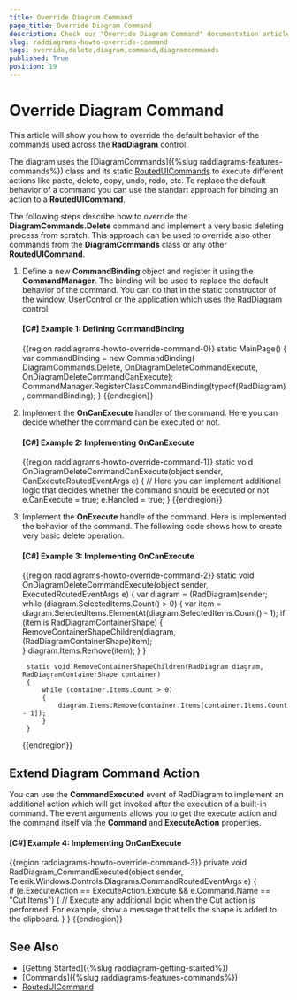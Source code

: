 ```yaml
---
title: Override Diagram Command
page_title: Override Diagram Command
description: Check our "Override Diagram Command" documentation article for the RadDiagram WPF control.
slug: raddiagrams-howto-override-command
tags: override,delete,diagram,command,diagramcommands
published: True
position: 19
---
```


# Override Diagram Command

This article will show you how to override the default behavior of the commands used across the __RadDiagram__ control. 

The diagram uses the [DiagramCommands]({%slug raddiagrams-features-commands%}) class and its static [RoutedUICommands](https://msdn.microsoft.com/en-us/library/system.windows.input.routeduicommand(v=vs.110).aspx) to execute different actions like paste, delete, copy, undo, redo, etc. To replace the default behavior of a command you can use the standart approach for binding an action to a __RoutedUICommand__. 

The following steps describe how to override the __DiagramCommands.Delete__ command and implement a very basic deleting process from scratch. This approach can be used to override also other commands from the __DiagramCommands__ class or any other __RoutedUICommand__.

1. Define a new __CommandBinding__ object and register it using the __CommandManager__. The binding will be used to replace the default behavior of the command. You can do that in the static constructor of the window, UserControl or the application which uses the RadDiagram control.
	
	#### __[C#] Example 1: Defining CommandBinding__  
	{{region raddiagrams-howto-override-command-0}}
		static MainPage()
		{
			var commandBinding = new CommandBinding(
                DiagramCommands.Delete, 
                OnDiagramDeleteCommandExecute, 
                OnDiagramDeleteCommandCanExecute);
            CommandManager.RegisterClassCommandBinding(typeof(RadDiagram), commandBinding);
		}
	{{endregion}}
	
2. Implement the __OnCanExecute__ handler of the command. Here you can decide whether the command can be executed or not.
	
	#### __[C#] Example 2: Implementing OnCanExecute__  
	{{region raddiagrams-howto-override-command-1}}
		static void OnDiagramDeleteCommandCanExecute(object sender, CanExecuteRoutedEventArgs e)
		{
			// Here you can implement additional logic that decides whether the command should be executed or not
			e.CanExecute = true;
			e.Handled = true;
		}
	{{endregion}}
	
3. Implement the __OnExecute__ handle of the command. Here is implemented the behavior of the command. The following code shows how to create very basic delete operation.
		
	#### __[C#] Example 3: Implementing OnCanExecute__  
	{{region raddiagrams-howto-override-command-2}}	
		static void OnDiagramDeleteCommandExecute(object sender, ExecutedRoutedEventArgs e)
        {
            var diagram = (RadDiagram)sender;             
            while (diagram.SelectedItems.Count() > 0)
            {
                var item = diagram.SelectedItems.ElementAt(diagram.SelectedItems.Count() - 1);
                if (item is RadDiagramContainerShape)
                {
                    RemoveContainerShapeChildren(diagram, (RadDiagramContainerShape)item);                    
                }
                diagram.Items.Remove(item);
            }
        }

        static void RemoveContainerShapeChildren(RadDiagram diagram, RadDiagramContainerShape container)
        {
            while (container.Items.Count > 0)
            {                
                diagram.Items.Remove(container.Items[container.Items.Count - 1]);
            }         
        }
	{{endregion}}
	
## Extend Diagram Command Action

You can use the __CommandExecuted__ event of RadDiagram to implement an additional action which will get invoked after the execution of a built-in command. The event arguments allows you to get the execute action and the command itself via the __Command__ and __ExecuteAction__ properties.

#### __[C#] Example 4: Implementing OnCanExecute__  
{{region raddiagrams-howto-override-command-3}}	
	private void RadDiagram_CommandExecuted(object sender, Telerik.Windows.Controls.Diagrams.CommandRoutedEventArgs e)
	{            
		if (e.ExecuteAction == ExecuteAction.Execute && e.Command.Name == "Cut Items")
		{
		   // Execute any additional logic when the Cut action is performed. For example, show a message that tells the shape is added to the clipboard.
		}
	}
{{endregion}}

## See Also
 * [Getting Started]({%slug raddiagram-getting-started%})
 * [Commands]({%slug raddiagrams-features-commands%})
 * [RoutedUICommand](https://msdn.microsoft.com/en-us/library/system.windows.input.routeduicommand(v=vs.110).aspx)